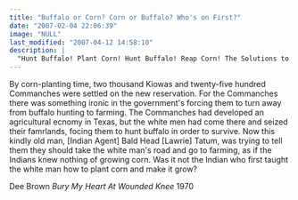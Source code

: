 ```yaml
---
title: "Buffalo or Corn? Corn or Buffalo? Who's on First?"
date: "2007-02-04 22:06:39"
image: "NULL"
last_modified: "2007-04-12 14:58:10"
description: |
  "Hunt Buffalo! Plant Corn! Hunt Buffalo! Reap Corn! The Solutions to the "Indian Question" fly fast and furious. But wherever there is land, only one solution will do..."
---
```


By corn-planting time, two thousand Kiowas and twenty-five hundred Commanches were settled on the new reservation. For the Commanches there was something ironic in the government's forcing them to turn away from buffalo hunting to farming. The Commanches had developed an agricultural ecnomy in Texas, but the white men had come there and seized their famrlands, focing them to hunt buffalo in order to survive. Now this kindly old man, [Indian Agent] Bald Head [Lawrie] Tatum, was trying to tell them they should take the white man's road and go to farming, as if the Indians knew nothing of growing corn. Was it not the Indian who first taught the white man how to plant corn and make it grow?

Dee Brown
<i>Bury My Heart At Wounded Knee</i>
1970
